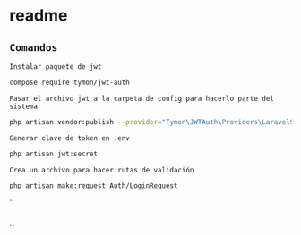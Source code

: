 # readme

## `Comandos`

`Instalar paquete de jwt`
```bash
compose require tymon/jwt-auth
```

`Pasar el archivo jwt a la carpeta de config para hacerlo parte del sistema`
```bash
php artisan vendor:publish --provider="Tymon\JWTAuth\Providers\LaravelServiceProvider"
```

`Generar clave de token en .env`
```bash
php artisan jwt:secret
```

`Crea un archivo para hacer rutas de validación`
```bash
php artisan make:request Auth/LoginRequest
```

``
```bash
```

``
```bash
```